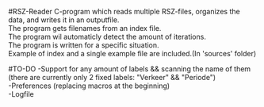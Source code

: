 #RSZ-Reader
C-program which reads multiple RSZ-files, organizes the data, and writes it in an outputfile.  
The program gets filenames from an index file.  
The program wil automaticly detect the amount of iterations.  
The program is written for a specific situation.  
Example of index and a single example file are included.(In 'sources' folder)  

#TO-DO
-Support for any amount of labels && scanning the name of them (there are currently only 2 fixed labels: "Verkeer" && "Periode")   
-Preferences (replacing macros at the beginning)  
-Logfile  
